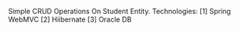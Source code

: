 Simple CRUD Operations On Student Entity. Technologies: [1] Spring WebMVC [2] Hiibernate [3] Oracle DB
